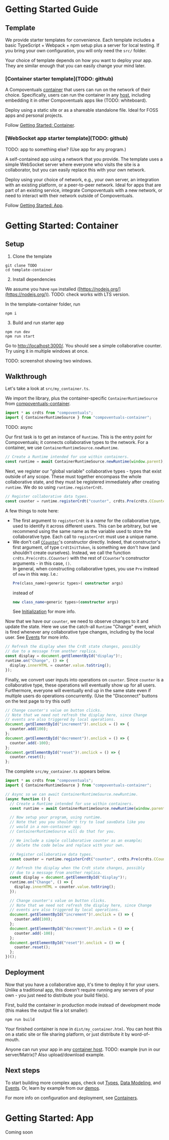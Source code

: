 # Getting Started Guide

## Template

We provide starter templates for convenience. Each template includes a basic TypeScript + Webpack + npm setup plus a server for local testing. If you bring your own configuration, you will only need the `src/` folder.

Your choice of template depends on how you want to deploy your app. They are similar enough that you can easily change your mind later.

### [Container starter template](TODO: github)

A Compoventuals [container](TODO) that users can run on the network of their choice. Specifically, users can run the container in any [host](TODO), including embedding it in other Compoventuals apps like (TODO: whiteboard).

Deploy using a static site or as a shareable standalone file. Ideal for FOSS apps and personal projects.

Follow [Getting Started: Container](TODO).

### [WebSocket app starter template](TODO: github)

TODO: app to something else? (Use app for any program.)

A self-contained app using a network that you provide. The template uses a simple WebSocket server where everyone who visits the site is a collaborator, but you can easily replace this with your own network.

Deploy using your choice of network, e.g., your own server, an integration with an existing platform, or a peer-to-peer network. Ideal for apps that are part of an existing service, integrate Compoventuals with a new network, or need to interact with their network outside of Compoventuals.

Follow [Getting Started: App](TODO).

# Getting Started: Container

## Setup

1. Clone the template

```
git clone TODO
cd template-container
```

2. Install dependencies

We assume you have `npm` installed ([https://nodejs.org/](https://nodejs.org/)). TODO: check works with LTS version.

In the template-container folder, run

```
npm i
```

3. Build and run starter app

```
npm run dev
npm run start
```

Go to [http://localhost:3000/](http://localhost:3000/). You should see a simple collaborative counter. Try using it in multiple windows at once.

TODO: screenshot showing two windows.

## Walkthrough

Let's take a look at `src/my_container.ts`.

We import the library, plus the container-specific `ContainerRuntimeSource` from [compoventuals-container](TODO).

```ts
import * as crdts from "compoventuals";
import { ContainerRuntimeSource } from "compoventuals-container";
```

TODO: async

Our first task is to get an instance of `Runtime`. This is the entry point for Compoventuals; it connects collaborative types to the network. For a container, we use `ContainerRuntimeSource.newRuntime`.

```ts
// Create a Runtime intended for use within containers.
const runtime = await ContainerRuntimeSource.newRuntime(window.parent);
```

Next, we register our "global variable" collaborative types - types that exist outside of any scope. These must together encompass the whole collaborative state, and they must be registered immediately after creating `runtime`. We do so using `runtime.registerCrdt`.

```ts
// Register collaborative data types.
const counter = runtime.registerCrdt("counter", crdts.Pre(crdts.CCounter)());
```

A few things to note here:

- The first argument to `registerCrdt` is a _name_ for the collaborative type, used to identify it across different users. This can be arbitrary, but we recommend using the same name as the variable used to store the collaborative type. Each call to `registerCrdt` must use a unique name.
- We don't call [`CCounter`](./typedoc/classes/CCounter.html)'s constructor directly. Indeed, that constructor's first argument, of type `CrdtInitToken`, is something we don't have (and shouldn't create ourselves). Instead, we call the function `crdts.Pre(crdts.CCounter)` with the rest of `CCounter`'s constructor arguments - in this case, `()`.  
  In general, when constructing collaborative types, you use `Pre` instead of `new` in this way. I.e.:
  ```ts
  Pre(class_name)<generic types>( constructor args)
  ```
  instead of
  ```ts
  new class_name<generic types>(constructor args)
  ```
  See [Initialization](TODO) for more info.

Now that we have our `counter`, we need to observe changes to it and update the state. Here we use the catch-all `Runtime` "Change" event, which is fired whenever any collaborative type changes, including by the local user. See [Events](TODO) for more info.

```ts
// Refresh the display when the Crdt state changes, possibly
// due to a message from another replica.
const display = document.getElementById("display")!;
runtime.on("Change", () => {
  display.innerHTML = counter.value.toString();
});
```

Finally, we convert user inputs into operations on `counter`. Since `counter` is a collaborative type, these operations will eventually show up for all users. Furthermore, everyone will eventually end up in the same state even if multiple users do operations concurrently. (Use the "Disconnect" buttons on the test page to try this out!)

```ts
// Change counter's value on button clicks.
// Note that we need not refresh the display here, since Change
// events are also triggered by local operations.
document.getElementById("increment")!.onclick = () => {
  counter.add(100);
};
document.getElementById("decrement")!.onclick = () => {
  counter.add(-100);
};
document.getElementById("reset")!.onclick = () => {
  counter.reset();
};
```

The complete `src/my_container.ts` appears below.

```ts
import * as crdts from "compoventuals";
import { ContainerRuntimeSource } from "compoventuals-container";

// Async so we can await ContainerRuntimeSource.newRuntime.
(async function () {
  // Create a Runtime intended for use within containers.
  const runtime = await ContainerRuntimeSource.newRuntime(window.parent);

  // Now setup your program, using runtime.
  // Note that you you shouldn't try to load saveData like you
  // would in a non-container app;
  // ContainerRuntimeSource will do that for you.

  // We include a simple collaborative counter as an example;
  // delete the code below and replace with your own.

  // Register collaborative data types.
  const counter = runtime.registerCrdt("counter", crdts.Pre(crdts.CCounter)());

  // Refresh the display when the Crdt state changes, possibly
  // due to a message from another replica.
  const display = document.getElementById("display")!;
  runtime.on("Change", () => {
    display.innerHTML = counter.value.toString();
  });

  // Change counter's value on button clicks.
  // Note that we need not refresh the display here, since Change
  // events are also triggered by local operations.
  document.getElementById("increment")!.onclick = () => {
    counter.add(100);
  };
  document.getElementById("decrement")!.onclick = () => {
    counter.add(-100);
  };
  document.getElementById("reset")!.onclick = () => {
    counter.reset();
  };
})();
```

## Deployment

Now that you have a collaborative app, it's time to deploy it for your users. Unlike a traditional app, this doesn't require running any servers of your own - you just need to distribute your build file(s).

First, build the container in production mode instead of development mode (this makes the output file a lot smaller):

```
npm run build
```

Your finished container is now in `dist/my_container.html`. You can host this on a static site or file sharing platform, or just distribute it by word-of-mouth.

Anyone can run your app in any [container host](TODO). TODO: example (run in our server/Matrix)? Also upload/download example.

## Next steps

To start building more complex apps, check out [Types](TODO), [Data Modeling](TODO), and [Events](TODO). Or, learn by example from our [demos](TODO).

For more info on configuration and deployment, see [Containers](TODO).

# Getting Started: App

Coming soon

<!-- TODO: deployment (which files and what to do with them). For app, link to writing your own BroadcastNetwork (e.g. integrating with your own service + accounts), plus desc of existing options (Matrix is the only practical one, then you can deploy it from a static site).

TODO: adding load/save to app; make sure container awaits load/save properly

TODO: Matrix app (as demo of switching out network), mention how you can then use Matrix API yourself? -->
